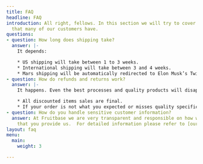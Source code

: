 ```yaml
---
title: FAQ
headline: FAQ
introduction: All right, fellows. In this section we will try to cover typical questions
  that many of our customers have.
questions:
- question: How long does shipping take?
  answer: |-
    It depends:

    * US shipping will take between 1 to 3 weeks.
    * International shipping will take between 3 and 4 weeks.
    * Mars shipping will be automatically redirected to Elon Musk’s Twitter account.
- question: How do refunds and returns work?
  answer: |-
    It happens. Even the best processes and quality products will disappoint _someone_:

    * All discounted items sales are final.
    * If your order is not what you expected or misses quality specifications, email us at info@fruitbase.co, send us some pictures with a description of the problem and we’ll send you a new another ASAP!
- question: How do you handle sensitive customer information?
  answer: At Fruitbase we are very transparent and responsible on how we use the data
    that you provide us.  For detailed information please refer to [our ToS and DPA](http://bit.ly/2YJwlyt).
layout: faq
menu:
  main:
    weight: 3

---
```

